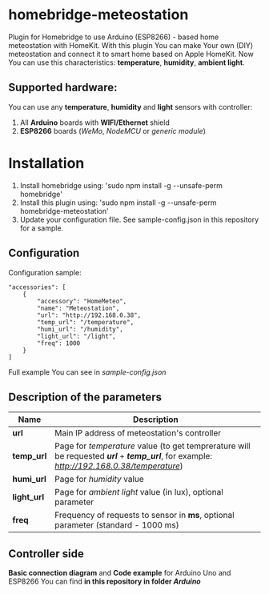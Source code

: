 homebridge-meteostation
=======================

Plugin for Homebridge to use Arduino (ESP8266) - based home meteostation with HomeKit.
With this plugin You can make Your own (DIY) meteostation and connect it to smart home based on Apple HomeKit. Now You can use this characteristics: **temperature**, **humidity**, **ambient light**.

Supported hardware:
-------------------

You can use any **temperature**, **humidity** and **light** sensors with controller:

 1. All **Arduino** boards with **WIFI/Ethernet** shield
 2. **ESP8266** boards (*WeMo*, *NodeMCU* or *generic module*)

Installation
============
1. Install homebridge using: 'sudo npm install -g --unsafe-perm homebridge'
2. Install this plugin using: 'sudo npm install -g --unsafe-perm homebridge-meteostation'
3. Update your configuration file. See sample-config.json in this repository for a sample.

Configuration
-------------

Configuration sample:

    "accessories": [
        {
            "accessory": "HomeMeteo",
            "name": "Meteostation",
            "url": "http://192.168.0.38",
            "temp_url": "/temperature",
            "humi_url": "/humidity",
            "light_url": "/light",
            "freq": 1000
        }
    ]

Full example You can see in _sample-config.json_

Description of the parameters
-----------------------------

|Name | Description |
|---|---|
|**url** | Main IP address of meteostation's controller|
|**temp_url** | Page for _temperature_ value (to get temprerature will be requested **_url_** + **_temp_url_**, for example: _http://192.168.0.38/temperature_)|
|**humi_url** | Page for _humidity_ value |
|**light_url** | Page for _ambient light_ value (in lux), optional parameter |
|**freq** | Frequency of requests to sensor in **ms**, optional parameter (standard - 1000 ms)|

Controller side
---------------
**Basic connection diagram** and **Code example** for Arduino Uno and ESP8266 You can find **in this repository in folder _Arduino_**
